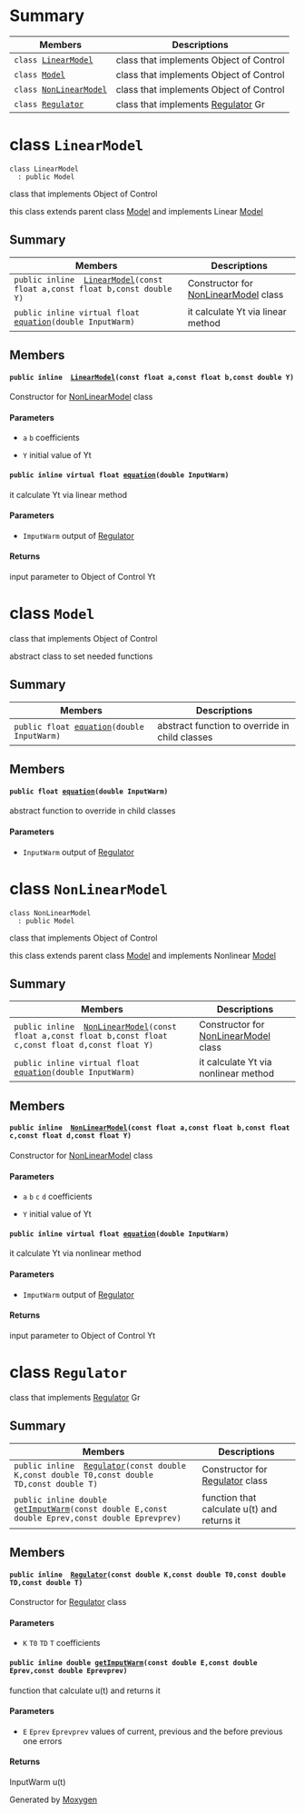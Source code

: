 # Summary

 Members                        | Descriptions                                
--------------------------------|---------------------------------------------
`class `[`LinearModel`](#class-LinearModel ) | class that implements Object of Control
`class `[`Model`](#class-Model) | class that implements Object of Control
`class `[`NonLinearModel`](#class-NonLinearModel ) | class that implements Object of Control
`class `[`Regulator`](#class-Regulator) | class that implements [Regulator](#class-Regulator) Gr

# class `LinearModel` 

```
class LinearModel
  : public Model
```  

class that implements Object of Control

this class extends parent class [Model](#class-model) and implements Linear [Model](#class-model)

## Summary

 Members                        | Descriptions                                
--------------------------------|---------------------------------------------
`public inline  `[`LinearModel`](#class_linear_model_1ac55488370c5ad720b687ff893c9c340e)`(const float a,const float b,const double Y)` | Constructor for [NonLinearModel](#class_non_linear_model) class 
`public inline virtual float `[`equation`](#class_linear_model_1a810809f4762e7cb987a3ba5c8bfb9b50)`(double InputWarm)` | it calculate Yt via linear method 

## Members

#### `public inline  `[`LinearModel`](#class_linear_model_1ac55488370c5ad720b687ff893c9c340e)`(const float a,const float b,const double Y)` 

Constructor for [NonLinearModel](#class-NonLinearModel) class 
#### Parameters
* `a` `b` coefficients 

* `Y` initial value of Yt

#### `public inline virtual float `[`equation`](#class_linear_model_1a810809f4762e7cb987a3ba5c8bfb9b50)`(double InputWarm)` 

it calculate Yt via linear method 
#### Parameters
* `ImputWarm` output of [Regulator](#class_regulator)

#### Returns
input parameter to Object of Control Yt

# class `Model` 

class that implements Object of Control

abstract class to set needed functions

## Summary

 Members                        | Descriptions                                
--------------------------------|---------------------------------------------
`public float `[`equation`](#class_model_1a61a6c8e015880cda9641b40ee265461f)`(double InputWarm)` | abstract function to override in child classes 

## Members

#### `public float `[`equation`](#class_model_1a61a6c8e015880cda9641b40ee265461f)`(double InputWarm)` 

abstract function to override in child classes 
#### Parameters
* `InputWarm` output of [Regulator](#class_regulator)

# class `NonLinearModel` 

```
class NonLinearModel
  : public Model
```  

class that implements Object of Control

this class extends parent class [Model](#class-model) and implements Nonlinear [Model](#class-model)

## Summary

 Members                        | Descriptions                                
--------------------------------|---------------------------------------------
`public inline  `[`NonLinearModel`](#class_non_linear_model_1a23a67b94f7bf70e7c1034cdfe758969b)`(const float a,const float b,const float c,const float d,const float Y)` | Constructor for [NonLinearModel](#class_non_linear_model) class 
`public inline virtual float `[`equation`](#class_non_linear_model_1acd60f85f5a8421a492bf5d0dcf244f1d)`(double InputWarm)` | it calculate Yt via nonlinear method 

## Members

#### `public inline  `[`NonLinearModel`](#class_non_linear_model_1a23a67b94f7bf70e7c1034cdfe758969b)`(const float a,const float b,const float c,const float d,const float Y)` 

Constructor for [NonLinearModel](#class_non_linear_model) class 
#### Parameters
* `a` `b` `c` `d` coefficients 

* `Y` initial value of Yt

#### `public inline virtual float `[`equation`](#class_non_linear_model_1acd60f85f5a8421a492bf5d0dcf244f1d)`(double InputWarm)` 

it calculate Yt via nonlinear method 
#### Parameters
* `ImputWarm` output of [Regulator](#class_regulator)

#### Returns
input parameter to Object of Control Yt

# class `Regulator` 

class that implements [Regulator](#class_regulator) Gr

## Summary

 Members                        | Descriptions                                
--------------------------------|---------------------------------------------
`public inline  `[`Regulator`](#class_regulator_1aedb45b9c3df014093c4991acd526a2bf)`(const double K,const double T0,const double TD,const double T)` | Constructor for [Regulator](#class_regulator) class 
`public inline double `[`getImputWarm`](#class_regulator_1a19442d8a09ec33720bfc002d08122e14)`(const double E,const double Eprev,const double Eprevprev)` | function that calculate u(t) and returns it

## Members

#### `public inline  `[`Regulator`](#class_regulator_1aedb45b9c3df014093c4991acd526a2bf)`(const double K,const double T0,const double TD,const double T)` 

Constructor for [Regulator](#class_regulator) class 
#### Parameters
* `K` `T0` `TD` `T` coefficients

#### `public inline double `[`getImputWarm`](#class_regulator_1a19442d8a09ec33720bfc002d08122e14)`(const double E,const double Eprev,const double Eprevprev)` 

function that calculate u(t) and returns it

#### Parameters
* `E` `Eprev` `Eprevprev` values of current, previous and the before previous one errors 

#### Returns
InputWarm u(t)

Generated by [Moxygen](https://sourcey.com/moxygen)
